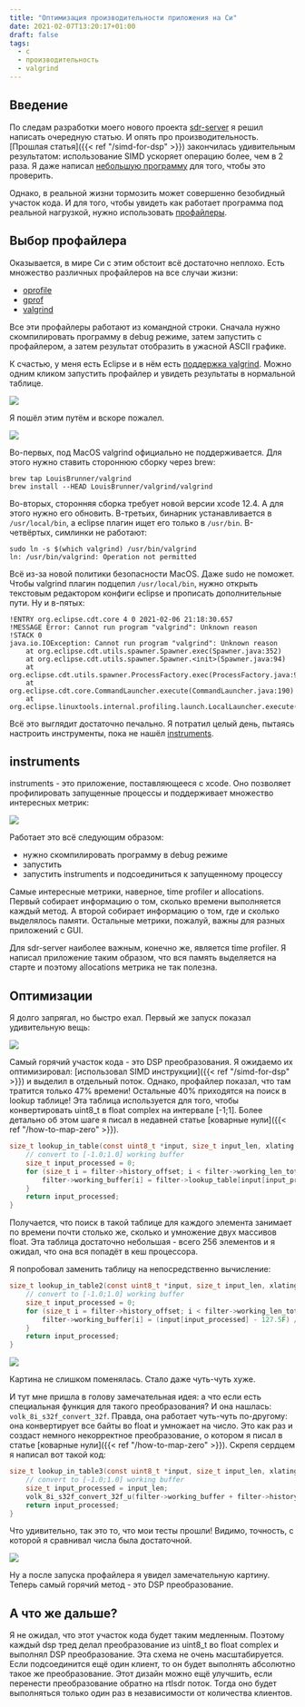 ```yaml
---
title: "Оптимизация производительности приложения на Си"
date: 2021-02-07T13:20:17+01:00
draft: false
tags:
  - c
  - производительность
  - valgrind
---
```


## Введение

По следам разработки моего нового проекта [sdr-server](https://github.com/dernasherbrezon/sdr-server) я решил написать очередную статью. И опять про производительность. [Прошлая статья]({{< ref "/simd-for-dsp" >}}) закончилась удивительным результатом: использование SIMD ускоряет операцию более, чем в 2 раза. Я даже написал [небольшую программу](https://github.com/dernasherbrezon/sdr-server/blob/main/test/perf_xlating.c) для того, чтобы это проверить.

Однако, в реальной жизни тормозить может совершенно безобидный участок кода. И для того, чтобы увидеть как работает программа под реальной нагрузкой, нужно использовать [профайлеры](https://ru.wikipedia.org/wiki/Профилирование_(информатика)).

## Выбор профайлера

Оказывается, в мире Си с этим обстоит всё достаточно неплохо. Есть множество различных профайлеров на все случаи жизни:

 * [oprofile](https://oprofile.sourceforge.io/about/)
 * [gprof](https://en.wikipedia.org/wiki/Gprof)
 * [valgrind](https://www.valgrind.org)
 
Все эти профайлеры работают из командной строки. Сначала нужно скомпилировать программу в debug режиме, затем запустить с профайлером, а затем результат отобразить в ужасной ASCII графике.

К счастью, у меня есть Eclipse и в нём есть [поддержка valgrind](https://wiki.eclipse.org/Linux_Tools_Project/Valgrind/User_Guide). Можно одним кликом запустить профайлер и увидеть результаты в нормальной таблице.

![](/img/tune-c-application/Vg_original_menu.png)

Я пошёл этим путём и вскоре пожалел. 

![](/img/tune-c-application/2.png)

Во-первых, под MacOS valgrind официально не поддерживается. Для этого нужно ставить стороннюю сборку через brew:

```
brew tap LouisBrunner/valgrind
brew install --HEAD LouisBrunner/valgrind/valgrind
```

Во-вторых, сторонняя сборка требует новой версии xcode 12.4. А для этого нужно его обновить. В-третьих, бинарник устанавливается в ```/usr/local/bin```, а eclipse плагин ищет его только в ```/usr/bin```. В-четвёртых, симлинки не работают:

```
sudo ln -s $(which valgrind) /usr/bin/valgrind
ln: /usr/bin/valgrind: Operation not permitted
```

Всё из-за новой политики безопасности MacOS. Даже sudo не поможет. Чтобы valgrind плагин подцепил ```/usr/local/bin```, нужно открыть текстовым редактором конфиги eclipse и прописать дополнительные пути. Ну и в-пятых:

```
!ENTRY org.eclipse.cdt.core 4 0 2021-02-06 21:18:30.657
!MESSAGE Error: Cannot run program "valgrind": Unknown reason
!STACK 0
java.io.IOException: Cannot run program "valgrind": Unknown reason
	at org.eclipse.cdt.utils.spawner.Spawner.exec(Spawner.java:352)
	at org.eclipse.cdt.utils.spawner.Spawner.<init>(Spawner.java:94)
	at org.eclipse.cdt.utils.spawner.ProcessFactory.exec(ProcessFactory.java:99)
	at org.eclipse.cdt.core.CommandLauncher.execute(CommandLauncher.java:190)
	at org.eclipse.linuxtools.internal.profiling.launch.LocalLauncher.execute(LocalLauncher.java:40)
```

Всё это выглядит достаточно печально. Я потратил целый день, пытаясь настроить инструменты, пока не нашёл [instruments](https://en.wikipedia.org/wiki/Instruments_(software)).

## instruments

instruments - это приложение, поставляющееся с xcode. Оно позволяет профилировать запущенные процессы и поддерживает множество интересных метрик:

![](/img/tune-c-application/3.png)

Работает это всё следующим образом:

 * нужно скомпилировать программу в debug режиме
 * запустить
 * запустить instruments и подсоединиться к запущенному процессу

Самые интересные метрики, наверное, time profiler и allocations. Первый собирает информацию о том, сколько времени выполняется каждый метод. А второй собирает информацию о том, где и сколько выделялось памяти. Остальные метрики, пожалуй, важны для разных приложений с GUI.

Для sdr-server наиболее важным, конечно же, является time profiler. Я написал приложение таким образом, что вся память выделяется на старте и поэтому allocations метрика не так полезна.

## Оптимизации

Я долго запрягал, но быстро ехал. Первый же запуск показал удивительную вещь:

![](/img/tune-c-application/4.png)

Самый горячий участок кода - это DSP преобразования. Я ожидаемо их оптимизировал: [использовал SIMD инструкции]({{< ref "/simd-for-dsp" >}}) и выделил в отдельный поток. Однако, профайлер показал, что там тратится только 47% времени! Остальные 40% приходятся на поиск в lookup таблице! Эта таблица используется для того, чтобы конвертировать uint8_t в float complex на интервале [-1;1]. Более детально об этом шаге я писал в недавней статье [коварные нули]({{< ref "/how-to-map-zero" >}}).

```c
size_t lookup_in_table(const uint8_t *input, size_t input_len, xlating *filter) {
	// convert to [-1.0;1.0] working buffer
	size_t input_processed = 0;
	for (size_t i = filter->history_offset; i < filter->working_len_total && input_processed < input_len; i++, input_processed++) {
		filter->working_buffer[i] = filter->lookup_table[input[input_processed]];
	}
	return input_processed;
}
```

Получается, что поиск в такой таблице для каждого элемента занимает по времени почти столько же, сколько и умножение двух массивов float. Эта таблица достаточно небольшая - всего 256 элементов и я ожидал, что она вся попадёт в кеш процессора.

Я попробовал заменить таблицу на непосредственно вычисление:

```c
size_t lookup_in_table2(const uint8_t *input, size_t input_len, xlating *filter) {
	// convert to [-1.0;1.0] working buffer
	size_t input_processed = 0;
	for (size_t i = filter->history_offset; i < filter->working_len_total && input_processed < input_len; i++, input_processed++) {
		filter->working_buffer[i] = (input[input_processed] - 127.5F) / 128.0F;
	}
	return input_processed;
}
```

![](/img/tune-c-application/5.png)

Картина не слишком поменялась. Стало даже чуть-чуть хуже.

И тут мне пришла в голову замечательная идея: а что если есть специальная функция для такого преобразования? И она нашлась: ```volk_8i_s32f_convert_32f```.  Правда, она работает чуть-чуть по-другому: она конвертирует все байты во float и умножает на число. Это как раз и создаст немного некорректное преобразование, о котором я писал в статье [коварные нули]({{< ref "/how-to-map-zero" >}}). Скрепя сердцем я написал вот такой код:

```c
size_t lookup_in_table3(const uint8_t *input, size_t input_len, xlating *filter) {
	// convert to [-1.0;1.0] working buffer
	size_t input_processed = input_len;
	volk_8i_s32f_convert_32f_u(filter->working_buffer + filter->history_offset, (const signed char *)input, 128.0F, input_len);
	return input_processed;
}
```

Что удивительно, так это то, что мои тесты прошли! Видимо, точность, с которой я сравнивал числа была достаточной.

![](/img/tune-c-application/6.png)

Ну а после запуска профайлера я увидел замечательную картину. Теперь самый горячий метод - это DSP преобразование.

## А что же дальше?

Я не ожидал, что этот участок кода будет таким медленным. Поэтому каждый dsp тред делал преобразование из uint8_t во float complex и выполнял DSP преобразование. Эта схема не очень масштабируется. Если подсоединится ещё один клиент, то он будет выполнять абсолютно такое же преобразование. Этот дизайн можно ещё улучшить, если перенести преобразование обратно на rtlsdr поток. Тогда оно будет выполняться только один раз в независимости от количества клиентов.